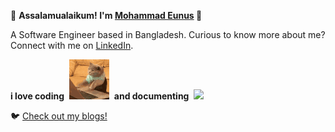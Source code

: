 🌟 **Assalamualaikum! I'm [Mohammad Eunus][portfolio] 👋**

A Software Engineer based in Bangladesh. Curious to know more about me? Connect with me on [LinkedIn][linkedin]. 


**i love coding**&nbsp;&nbsp;![](cat-typing.gif)&nbsp;&nbsp;**and documenting**&nbsp;&nbsp;![](unicorn.gif)

🐦 [Check out my blogs!][portfolio]

[portfolio]: https://mohammadeunus.github.io/
[linkedin]: https://www.linkedin.com/in/mohammadeunus/
